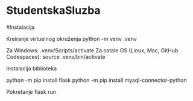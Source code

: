 # StudentskaSluzba

#Instalacija

Kreiranje virtuelnog okruženja
python -m venv .venv

Za Windows:
.venv/Scripts/activate
Za ostale OS (Linux, Mac, GitHub Codespaces):
source .venv/bin/activate

Instalacija biblioteka

python -m pip install flask
python -m pip install mysql-connector-python

Pokretanje
flask run